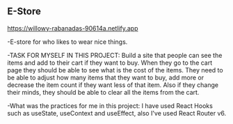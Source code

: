 ## E-Store

https://willowy-rabanadas-90614a.netlify.app

-E-store for who likes to wear nice things.

-TASK FOR MYSELF IN THIS PROJECT: Build a site that people can see the items and add to their cart if they want to buy. When they go to the cart page they should be able to see what is the cost of the items. They need to be able to adjust how many items that they want to buy, add more or decrease the item count if they want less of that item. Also if they change their minds, they should be able to clear all the items from the cart.
 
 -What was the practices for me in this project: I have used React Hooks such as useState, useContext and useEffect, also I've used React Router v6.
